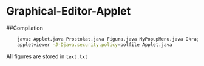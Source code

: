 # Graphical-Editor-Applet

##Compilation
```bash
	javac Applet.java Prostokat.java Figura.java MyPopupMenu.java Okrag.java Panel.java Prostokat.java Wielokat.java MyMenuBar.java PanelButtons.java
	appletviewer -J-Djava.security.policy=polfile Applet.java

```
All figures are stored in `text.txt`
